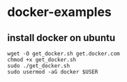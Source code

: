 # docker-examples

## install docker on ubuntu

```
wget -O get_docker.sh get.docker.com
chmod +x get_docker.sh
sudo ./get_docker.sh
sudo usermod -aG docker $USER
```
